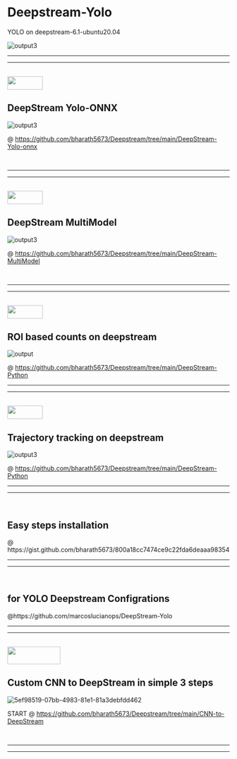 # Deepstream-Yolo

YOLO on deepstream-6.1-ubuntu20.04

![output3](https://user-images.githubusercontent.com/33729709/210167948-382731f2-6905-44ca-aaf9-d35ae9d099a0.gif)



___
___

<br>
<img src="https://media0.giphy.com/media/J19OSJKmqCyP7Mfjt1/giphy.gif" width="80" height="30" />    
<h2>DeepStream Yolo-ONNX</h2>


![output3](https://user-images.githubusercontent.com/33729709/215125653-1896777e-0c62-46c5-b901-2d3ac4127d86.gif)

@ https://github.com/bharath5673/Deepstream/tree/main/DeepStream-Yolo-onnx

<br>

___
___
<br>
<img src="https://media0.giphy.com/media/J19OSJKmqCyP7Mfjt1/giphy.gif" width="80" height="30" />    
<h2>DeepStream MultiModel</h2>

![output3](https://user-images.githubusercontent.com/33729709/210167600-6a677a62-40ee-4afa-b484-d0d56e78e230.gif2)


@ https://github.com/bharath5673/Deepstream/tree/main/DeepStream-MultiModel

<br>

___
___
<br>
<img src="https://media0.giphy.com/media/J19OSJKmqCyP7Mfjt1/giphy.gif" width="80" height="30" />    
<h2>ROI based counts on deepstream</h2>


![output](https://user-images.githubusercontent.com/33729709/211142186-a9ecd225-4f90-4310-91df-862e243f8833.gif)

@ https://github.com/bharath5673/Deepstream/tree/main/DeepStream-Python
<br>

___
___
<br>
<img src="https://media0.giphy.com/media/J19OSJKmqCyP7Mfjt1/giphy.gif" width="80" height="30" />    
<h2>Trajectory tracking on deepstream</h2>



![output3](https://user-images.githubusercontent.com/33729709/215127343-b540a737-d3bc-4fe8-8835-050497d325a3.gif)


@ https://github.com/bharath5673/Deepstream/tree/main/DeepStream-Python
<br>

___
___
<br>
<h2>Easy steps installation</h2> @
https://gist.github.com/bharath5673/800a18cc7474ce9c22fda6deaaa98354
</br>

___
___
<br>
<h2> for YOLO Deepstream Configrations </h2>
@https://github.com/marcoslucianops/DeepStream-Yolo


___
___

<br>

<img src="https://user-images.githubusercontent.com/33729709/222878237-fb9e902e-79ef-4393-9bb6-e1bc9b3a77b3.gif" width="120" height="40" />    
<h2>Custom CNN to DeepStream in simple 3 steps </h2>


![5ef98519-07bb-4983-81e1-81a3debfdd462](https://user-images.githubusercontent.com/33729709/222878115-7e34dbe3-ac50-4388-9430-e82db1e31a37.jpeg)


START @ https://github.com/bharath5673/Deepstream/tree/main/CNN-to-DeepStream

<br>

___
___
